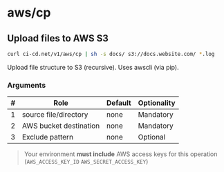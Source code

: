 # aws/cp

## Upload files to AWS S3

```sh
curl ci-cd.net/v1/aws/cp | sh -s docs/ s3://docs.website.com/ *.log
```

Upload file structure to S3 (recursive). Uses awscli (via pip).

### Arguments

| # | Role | Default | Optionality
| --- | --- | --- | ---
| 1 | source file/directory | none | Mandatory
| 2 | AWS bucket destination | none | Mandatory
| 3 | Exclude pattern | none | Optional

> Your environment **must include** AWS access keys for this operation (`AWS_ACCESS_KEY_ID` `AWS_SECRET_ACCESS_KEY`)
